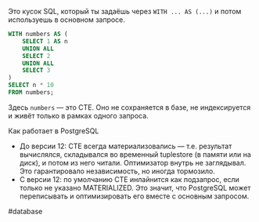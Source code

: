 Это кусок SQL, который ты задаёшь через `WITH ... AS (...)` и потом используешь в основном запросе.

```sql
WITH numbers AS (
    SELECT 1 AS n
    UNION ALL
    SELECT 2
    UNION ALL
    SELECT 3
)
SELECT n * 10
FROM numbers;
```

Здесь `numbers` — это CTE. Оно не сохраняется в базе, не индексируется и живёт только в рамках одного запроса.

Как работает в PostgreSQL
- До версии 12: CTE всегда материализовались — т.е. результат вычислялся, складывался во временный tuplestore (в памяти или на диск), и потом из него читали. Оптимизатор внутрь не заглядывал. Это гарантировало независимость, но иногда тормозило.
- С версии 12: по умолчанию CTE инлайнится как подзапрос, если только не указано MATERIALIZED. Это значит, что PostgreSQL может переписывать и оптимизировать его вместе с основным запросом.

#database